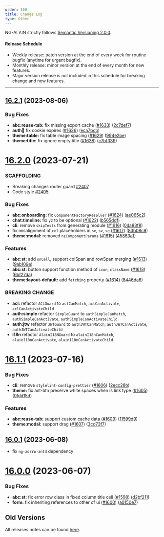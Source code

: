 ```yaml
---
order: 100
title: Change Log
type: Other
---
```


NG-ALAIN strictly follows [Semantic Versioning 2.0.0](http://semver.org/lang/zh-CN/).

#### Release Schedule

* Weekly release: patch version at the end of every week for routine bugfix (anytime for urgent bugfix).
* Monthly release: minor version at the end of every month for new features.
* Major version release is not included in this schedule for breaking change and new features.

---

## [16.2.1](https://github.com/ng-alain/delon/compare/16.2.0...16.2.1) (2023-08-06)

### Bug Fixes

* **abc:reuse-tab:** fix missing export cache ([#1633](https://github.com/ng-alain/delon/issues/1633)) ([2c7def7](https://github.com/ng-alain/delon/commit/2c7def75a5b219a58319ab129407f4058010fc44))
* **auth:cookie:** fix cookie expires ([#1636](https://github.com/ng-alain/delon/issues/1636)) ([eca7bcb](https://github.com/ng-alain/delon/commit/eca7bcb2e7ba43b3a4b3bb4ab3cd17a7d762a967))
* **theme:table:** fix table image spacing ([#1629](https://github.com/ng-alain/delon/issues/1629)) ([994e2be](https://github.com/ng-alain/delon/commit/994e2be90354a55a538ed1b55c413b8ce8cde872))
* **theme:title:** fix ignore empty title ([#1638](https://github.com/ng-alain/delon/issues/1638)) ([c7bf339](https://github.com/ng-alain/delon/commit/c7bf339ee417a3b238cdb7dc18cccd1fe99a6c88))


# [16.2.0](https://github.com/ng-alain/delon/compare/16.1.1...16.2.0) (2023-07-21)

### SCAFFOLDING

* Breaking changes router guard [#2407](https://github.com/ng-alain/ng-alain/pull/2407/files).
* Code style [#2405](https://github.com/ng-alain/ng-alain/pull/2405/files#diff-a3f38f2cae79a3819f93ff1a9d4cd281cbe8f95696e14a29864f08796d3dc568).

### Bug Fixes

* **abc:onboarding:** fix `ComponentFactoryResolver` ([#1624](https://github.com/ng-alain/delon/issues/1624)) ([ae065c2](https://github.com/ng-alain/delon/commit/ae065c21e9ba1ea0d56bae9ceb1e44b7bbb9b0fb))
* **chat:timeline:** fix `y2` to be optional ([#1622](https://github.com/ng-alain/delon/issues/1622)) ([b565ddf](https://github.com/ng-alain/delon/commit/b565ddfdd7872a43f9fd3b3a1fd33d739f08074c))
* **cli:** remove `skipTests` from generating module ([#1616](https://github.com/ng-alain/delon/issues/1616)) ([0da83f8](https://github.com/ng-alain/delon/commit/0da83f83b90ea5a367d35c6761554d7ebc07bfd0))
* fix misalignment of `col` placeholders in `se`, `sv`, `sg` ([#1617](https://github.com/ng-alain/delon/issues/1617)) ([83b08c9](https://github.com/ng-alain/delon/commit/83b08c95ba803cf29e0f10bb354ae4f9170b2295))
* **theme:modal:** removed `nzComponentParams` ([#1615](https://github.com/ng-alain/delon/issues/1615)) ([45863a1](https://github.com/ng-alain/delon/commit/45863a1d62e5751416321cb1d591faf820bb82d3))

### Features

* **abc:st:** add `onCell`, support colSpan and rowSpan merging ([#1613](https://github.com/ng-alain/delon/issues/1613)) ([9ab109e](https://github.com/ng-alain/delon/commit/9ab109e8f99fb1bd4e5b4e99b0b814bf34f0b4ac))
* **abc:st:** button support function method of `icon`, `className` ([#1618](https://github.com/ng-alain/delon/issues/1618)) ([6bf27da](https://github.com/ng-alain/delon/commit/6bf27dac696818ff78b0ee955333e308597c968b))
* **theme:layout-default:** add `fetching` property ([#1614](https://github.com/ng-alain/delon/issues/1614)) ([8446da6](https://github.com/ng-alain/delon/commit/8446da6fdd10d07f2e917d91830d95e1c81d2622))

### BREAKING CHANGE

* **acl:** refactor `ACLGuard` to `aclCanMatch`, `aclCanActivate`, `aclCanActivateChild`
* **auth:simple** refactor `SimpleGuard` to `authSimpleCanMatch`, `authSimpleCanActivate`, `authSimpleCanActivateChild`
* **auth:jtw** refactor `JWTGuard` to `authJWTCanMatch`, `authJWTCanActivate`, `authJWTCanActivateChild`
* **i18n** refactor `AlainI18NGuard` to `alainI18nCanMatch`, `alainI18nCanActivate`, `alainI18nCanActivateChild`


# [16.1.1](https://github.com/ng-alain/delon/compare/16.0.1...16.1.0) (2023-07-16)

### Bug Fixes

* **cli:** remove `stylelint-config-prettier` ([#1606](https://github.com/ng-alain/delon/issues/1606)) ([2ecc28b](https://github.com/ng-alain/delon/commit/2ecc28b53773d9b5215ebd720be4ead55d78c705))
* **theme:** fix ant-btn preserve white spaces when is link type ([#1605](https://github.com/ng-alain/delon/issues/1605)) ([0fdd15d](https://github.com/ng-alain/delon/commit/0fdd15dd0922bf6570d38fabd1afc1ca755b87a2))

### Features

* **abc:reuse-tab:** support custom cache data ([#1609](https://github.com/ng-alain/delon/issues/1609)) ([11599d9](https://github.com/ng-alain/delon/commit/11599d9566712c707146e4ac299ec6efc2d82b01))
* **theme:modal:** support drag ([#1607](https://github.com/ng-alain/delon/issues/1607)) ([3cd73f7](https://github.com/ng-alain/delon/commit/3cd73f7f86a76a7ea450f839e9ad359f6afd0da4))


## [16.0.1](https://github.com/ng-alain/delon/compare/16.0.0...16.0.1) (2023-06-08)

* fix `ng-zorro-antd` dependency

# [16.0.0](https://github.com/ng-alain/delon/compare/15.2.1...16.0.0) (2023-06-07)

### Bug Fixes

* **abc:st:** fix error row class in fixed column title cell ([#1598](https://github.com/ng-alain/delon/issues/1598)) ([d2bf211](https://github.com/ng-alain/delon/commit/d2bf211a35df8bcbee165b54bcda4b2dcf69c6f0))
* **form:** fix inheriting references to other of ui ([#1600](https://github.com/ng-alain/delon/issues/1600)) ([a0150e7](https://github.com/ng-alain/delon/commit/a0150e7520376064469cfa5ae0e3394635620022))


## Old Versions

All releases notes can be found [here](https://github.com/ng-alain/ng-alain/releases).
